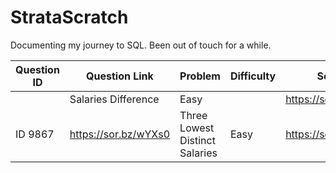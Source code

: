 # StrataScratch

Documenting my journey to SQL. Been out of touch for a while.

|Question ID|Question Link | Problem | Difficulty | Solution|
|-----------|--------------|---------|------------|---------|
||Salaries Difference| Easy | |https://sor.bz/fzNO6|
|ID 9867|https://sor.bz/wYXs0|Three Lowest Distinct Salaries|Easy|https://sor.bz/NyWKX|
